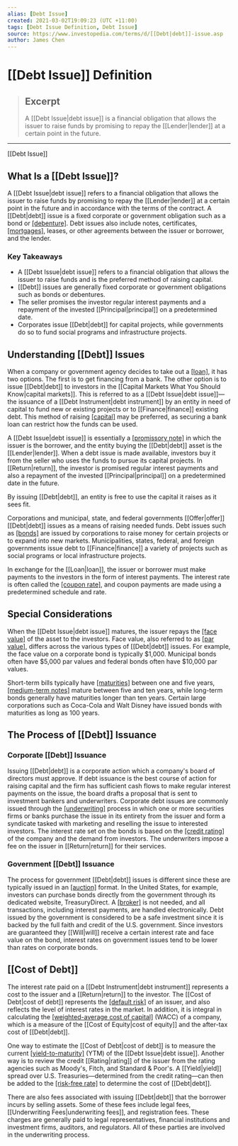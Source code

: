```yaml
---
alias: [Debt Issue]
created: 2021-03-02T19:09:23 (UTC +11:00)
tags: [Debt Issue Definition, Debt Issue]
source: https://www.investopedia.com/terms/d/[[Debt|debt]]-issue.asp
author: James Chen
---
```


# [[Debt Issue]] Definition

> ## Excerpt
> A [[Debt Issue|debt issue]] is a financial obligation that allows the issuer to raise funds by promising to repay the [[Lender|lender]] at a certain point in the future.

---

[[Debt Issue]]
## What Is a [[Debt Issue]]?

A [[Debt Issue|debt issue]] refers to a financial obligation that allows the issuer to raise funds by promising to repay the [[Lender|lender]] at a certain point in the future and in accordance with the terms of the contract. A [[Debt|debt]] issue is a fixed corporate or government obligation such as a bond or [[debenture]](https://www.investopedia.com/terms/d/debenture.asp). Debt issues also include notes, certificates, [[mortgages]](https://www.investopedia.com/terms/m/mortgage.asp), leases, or other agreements between the issuer or borrower, and the lender.

### Key Takeaways

-   A [[Debt Issue|debt issue]] refers to a financial obligation that allows the issuer to raise funds and is the preferred method of raising capital.
-   [[Debt]] issues are generally fixed corporate or government obligations such as bonds or debentures.
-   The seller promises the investor regular interest payments and a repayment of the invested [[Principal|principal]] on a predetermined date.
-   Corporates issue [[Debt|debt]] for capital projects, while governments do so to fund social programs and infrastructure projects.

## Understanding [[Debt]] Issues

When a company or government agency decides to take out a [[loan]](https://www.investopedia.com/terms/l/[[Loan|loan]].asp), it has two options. The first is to get financing from a bank. The other option is to issue [[Debt|debt]] to investors in the [[Capital Markets What You Should Know|capital markets]]. This is referred to as a [[Debt Issue|debt issue]]—the issuance of a [[Debt Instrument|debt instrument]] by an entity in need of capital to fund new or existing projects or to [[Finance|finance]] existing debt. This method of raising [[capital]](https://www.investopedia.com/terms/c/capital.asp) may be preferred, as securing a bank loan can restrict how the funds can be used.

A [[Debt Issue|debt issue]] is essentially a [[promissory note]](https://www.investopedia.com/terms/p/promissorynote.asp) in which the issuer is the borrower, and the entity buying the [[Debt|debt]] asset is the [[Lender|lender]]. When a debt issue is made available, investors buy it from the seller who uses the funds to pursue its capital projects. In [[Return|return]], the investor is promised regular interest payments and also a repayment of the invested [[Principal|principal]] on a predetermined date in the future.

By issuing [[Debt|debt]], an entity is free to use the capital it raises as it sees fit.

Corporations and municipal, state, and federal governments [[Offer|offer]] [[Debt|debt]] issues as a means of raising needed funds. Debt issues such as [[bonds]](https://www.investopedia.com/terms/b/bond.asp) are issued by corporations to raise money for certain projects or to expand into new markets. Municipalities, states, federal, and foreign governments issue debt to [[Finance|finance]] a variety of projects such as social programs or local infrastructure projects.

In exchange for the [[Loan|loan]], the issuer or borrower must make payments to the investors in the form of interest payments. The interest rate is often called the [[coupon rate]](https://www.investopedia.com/terms/c/coupon-rate.asp), and coupon payments are made using a predetermined schedule and rate.

## Special Considerations

When the [[Debt Issue|debt issue]] matures, the issuer repays the [[face value]](https://www.investopedia.com/terms/f/facevalue.asp) of the asset to the investors. Face value, also referred to as [[par value]](https://www.investopedia.com/terms/p/parvalue.asp), differs across the various types of [[Debt|debt]] issues. For example, the face value on a corporate bond is typically $1,000. Municipal bonds often have $5,000 par values and federal bonds often have $10,000 par values.

Short-term bills typically have [[maturities]](https://www.investopedia.com/terms/m/maturity.asp) between one and five years, [[medium-term notes]](https://www.investopedia.com/terms/m/mtn.asp) mature between five and ten years, while long-term bonds generally have maturities longer than ten years. Certain large corporations such as Coca-Cola and Walt Disney have issued bonds with maturities as long as 100 years.

## The Process of [[Debt]] Issuance

### Corporate [[Debt]] Issuance

Issuing [[Debt|debt]] is a corporate action which a company's board of directors must approve. If debt issuance is the best course of action for raising capital and the firm has sufficient cash flows to make regular interest payments on the issue, the board drafts a proposal that is sent to investment bankers and underwriters. Corporate debt issues are commonly issued through the [[underwriting]](https://www.investopedia.com/terms/u/underwriting.asp) process in which one or more securities firms or banks purchase the issue in its entirety from the issuer and form a syndicate tasked with marketing and reselling the issue to interested investors. The interest rate set on the bonds is based on the [[credit rating]](https://www.investopedia.com/terms/c/creditrating.asp) of the company and the demand from investors. The underwriters impose a fee on the issuer in [[Return|return]] for their services.

### Government [[Debt]] Issuance

The process for government [[Debt|debt]] issues is different since these are typically issued in an [[auction]](https://www.investopedia.com/terms/d/dutchauction.asp) format. In the United States, for example, investors can purchase bonds directly from the government through its dedicated website, TreasuryDirect. A [[broker]](https://www.investopedia.com/terms/b/broker.asp) is not needed, and all transactions, including interest payments, are handled electronically. Debt issued by the government is considered to be a safe investment since it is backed by the full faith and credit of the U.S. government. Since investors are guaranteed they [[Will|will]] receive a certain interest rate and face value on the bond, interest rates on government issues tend to be lower than rates on corporate bonds.

## [[Cost of Debt]]

The interest rate paid on a [[Debt Instrument|debt instrument]] represents a cost to the issuer and a [[Return|return]] to the investor. The [[Cost of Debt|cost of debt]] represents the [[default risk]](https://www.investopedia.com/terms/d/defaultrisk.asp) of an issuer, and also reflects the level of interest rates in the market. In addition, it is integral in calculating the [[weighted-average cost of capital]](https://www.investopedia.com/terms/w/wacc.asp) (WACC) of a company, which is a measure of the [[Cost of Equity|cost of equity]] and the after-tax cost of [[Debt|debt]].

One way to estimate the [[Cost of Debt|cost of debt]] is to measure the current [[yield-to-maturity]](https://www.investopedia.com/terms/[[Y|y]]/yieldtomaturity.asp) (YTM) of the [[Debt Issue|debt issue]]. Another way is to review the credit [[Rating|rating]] of the issuer from the rating agencies such as Moody's, Fitch, and Standard & Poor's. A [[Yield|yield]] spread over U.S. Treasuries—determined from the credit rating—can then be added to the [[risk-free rate]](https://www.investopedia.com/terms/r/[[Risk|risk]]-freerate.asp) to determine the cost of [[Debt|debt]].

There are also fees associated with issuing [[Debt|debt]] that the borrower incurs by selling assets. Some of these fees include legal fees, [[Underwriting Fees|underwriting fees]], and registration fees. These charges are generally paid to legal representatives, financial institutions and investment firms, auditors, and regulators. All of these parties are involved in the underwriting process.
